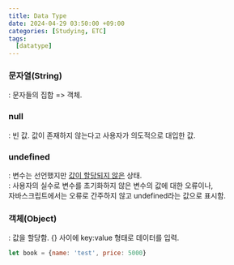 ```yaml
---
title: Data Type
date: 2024-04-29 03:50:00 +09:00
categories: [Studying, ETC]
tags: 
  [datatype]
---
```


### 문자열(String)
: 문자들의 집합 => 객체.<br>

### null
: 빈 값. 값이 존재하지 않는다고 사용자가 의도적으로 대입한 값.

### undefined
: 변수는 선언했지만 <u>값이 할당되지 않은</u> 상태.<br>
: 사용자의 실수로 변수를 초기화하지 않은 변수의 값에 대한 오류이나, <br>자바스크립트에서는 오류로 간주하지 않고 undefined라는 값으로 표시함.

### 객체(Object)
: 값을 할당함. {} 사이에 key:value 형태로 데이터를 입력.
```jsx
let book = {name: 'test', price: 5000}
```
